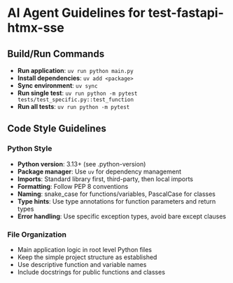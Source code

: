 # AI Agent Guidelines for test-fastapi-htmx-sse

## Build/Run Commands
- **Run application**: `uv run python main.py`
- **Install dependencies**: `uv add <package>`
- **Sync environment**: `uv sync`
- **Run single test**: `uv run python -m pytest tests/test_specific.py::test_function`
- **Run all tests**: `uv run python -m pytest`

## Code Style Guidelines

### Python Style
- **Python version**: 3.13+ (see .python-version)
- **Package manager**: Use `uv` for dependency management
- **Imports**: Standard library first, third-party, then local imports
- **Formatting**: Follow PEP 8 conventions
- **Naming**: snake_case for functions/variables, PascalCase for classes
- **Type hints**: Use type annotations for function parameters and return types
- **Error handling**: Use specific exception types, avoid bare except clauses

### File Organization
- Main application logic in root level Python files
- Keep the simple project structure as established
- Use descriptive function and variable names
- Include docstrings for public functions and classes